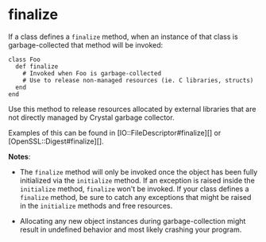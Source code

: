 # finalize

If a class defines a `finalize` method, when an instance of that class is
garbage-collected that method will be invoked:

```crystal
class Foo
  def finalize
    # Invoked when Foo is garbage-collected
    # Use to release non-managed resources (ie. C libraries, structs)
  end
end
```

Use this method to release resources allocated by external libraries that are
not directly managed by Crystal garbage collector.

Examples of this can be found in [IO::FileDescriptor#finalize][]
or [OpenSSL::Digest#finalize][].

**Notes**:

- The `finalize` method will only be invoked once the object has been
fully initialized via the `initialize` method. If an exception is raised
inside the `initialize` method, `finalize` won't be invoked. If your class
defines a `finalize` method, be sure to catch any exceptions that might be
raised in the `initialize` methods and free resources.

- Allocating any new object instances during garbage-collection might result
in undefined behavior and most likely crashing your program.
